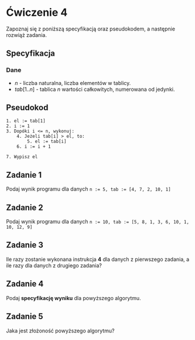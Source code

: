 # Ćwiczenie 4

Zapoznaj się z poniższą specyfikacją oraz pseudokodem, a następnie rozwiąż zadania.

## Specyfikacja

### Dane

* $n$ - liczba naturalna, liczba elementów w tablicy.
* $tab[1..n]$ - tablica $n$ wartości całkowitych, numerowana od jedynki.

## Pseudokod

```
1. el := tab[1]
2. i := 1
3. Dopóki i <= n, wykonuj:
    4. Jeżeli tab[i] > el, to:
        5. el := tab[i]
    6. i := i + 1
    
7. Wypisz el
```

## Zadanie 1

Podaj wynik programu dla danych `n := 5, tab := [4, 7, 2, 10, 1]`

## Zadanie 2

Podaj wynik programu dla danych `n := 10, tab := [5, 8, 1, 3, 6, 10, 1, 10, 12, 9]`

## Zadanie 3

Ile razy zostanie wykonana instrukcja **4** dla danych z pierwszego zadania, a ile razy dla danych z drugiego zadania?

## Zadanie 4

Podaj **specyfikację wyniku** dla powyższego algorytmu.

## Zadanie 5

Jaka jest złożoność powyższego algorytmu?

